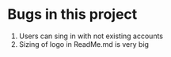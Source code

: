 # Bugs in this project
1. Users can sing in with not existing accounts
2. Sizing of logo in ReadMe.md is very big